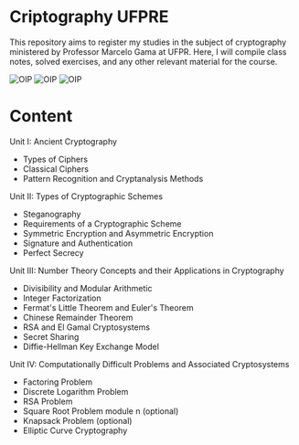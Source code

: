 # Criptography UFPRE

This repository aims to register my studies in the subject of cryptography ministered by Professor Marcelo Gama at UFPR. Here, I will compile class notes, solved exercises, and any other relevant material for the course.

![OIP](https://github.com/Vinicius-O-Ferraz/criptography-UFPRE/assets/146992032/bb53ef5e-db68-4c3f-a938-8b7a0f729b7d) ![OIP](https://github.com/Vinicius-O-Ferraz/criptography-UFPRE/assets/146992032/69484328-baf3-48f7-bf55-c31d6e696fde) ![OIP](https://github.com/Vinicius-O-Ferraz/criptography-UFPRE/assets/146992032/450a081e-5214-4ea4-89ac-df3cb771b9a0)

# Content

Unit I: Ancient Cryptography
* Types of Ciphers
* Classical Ciphers
* Pattern Recognition and Cryptanalysis Methods

Unit II: Types of Cryptographic Schemes
* Steganography
* Requirements of a Cryptographic Scheme
* Symmetric Encryption and Asymmetric Encryption
* Signature and Authentication
* Perfect Secrecy

Unit III: Number Theory Concepts and their Applications in Cryptography
* Divisibility and Modular Arithmetic
* Integer Factorization
* Fermat's Little Theorem and Euler's Theorem
* Chinese Remainder Theorem
* RSA and El Gamal Cryptosystems
* Secret Sharing
* Diffie-Hellman Key Exchange Model

Unit IV: Computationally Difficult Problems and Associated Cryptosystems
* Factoring Problem
* Discrete Logarithm Problem
* RSA Problem
* Square Root Problem module n (optional)
* Knapsack Problem (optional)
* Elliptic Curve Cryptography
